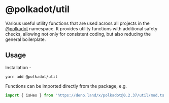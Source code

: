 # @polkadot/util

Various useful utility functions that are used across all projects in the [@polkadot](https://polkadot.js.org) namespace. It provides utility functions with additional safety checks, allowing not only for consistent coding, but also reducing the general boilerplate.

## Usage

Installation -

```
yarn add @polkadot/util
```

Functions can be imported directly from the package, e.g.

```js
import { isHex } from 'https://deno.land/x/polkadot@0.2.37/util/mod.ts';
```
